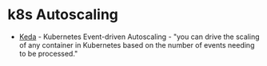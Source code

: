 # k8s Autoscaling

* [Keda](https://keda.sh/) - Kubernetes Event-driven Autoscaling - "you can drive the scaling of any container in Kubernetes based on the number of events needing to be processed."